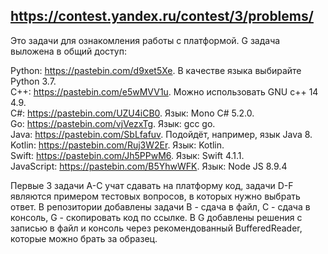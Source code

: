 ## https://contest.yandex.ru/contest/3/problems/

Это задачи для ознакомления работы с платформой. G задача выложена в общий доступ:

Python: https://pastebin.com/d9xet5Xe. В качестве языка выбирайте Python 3.7.<br>
C++: https://pastebin.com/e5wMVV1u. Можно использовать GNU c++ 14 4.9.<br>
C#: https://pastebin.com/UZU4iCB0. Язык: Mono C# 5.2.0.<br>
Go: https://pastebin.com/vjVezxTg. Язык: gcc go.<br>
Java: https://pastebin.com/SbLfafuv. Подойдёт, например, язык Java 8.<br>
Kotlin: https://pastebin.com/Ruj3W2Er. Язык: Kotlin.<br>
Swift: https://pastebin.com/Jh5PPwM6. Язык: Swift 4.1.1.<br>
JavaScript: https://pastebin.com/B5YhwWFK. Язык: Node JS 8.9.4

Первые 3 задачи A-С учат сдавать на платформу код, задачи D-F являются примером тестовых вопросов, в которых нужно
выбрать ответ. В репозитории добавлены задачи B - сдача в файл, С - сдача в консоль, G - скопировать код по ссылке.
В G добавлены решения с записью в файл и консоль через рекомендованный BufferedReader, которые можно брать за образец.